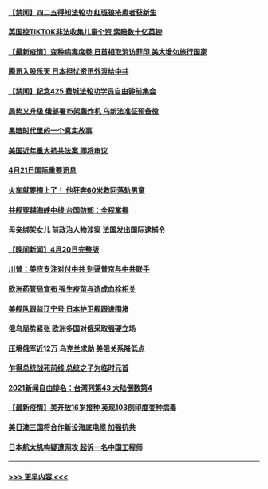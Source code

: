 #### [【禁闻】四二五得知法轮功 红斑狼疮患者获新生](../pages/prog202/a103101159.md?t=04220052) 
#### [英国控TIKTOK非法收集儿童个资 索赔数十亿英镑](../pages/prog202/a103101146.md?t=04220052) 
#### [【最新疫情】变种病毒席卷 日首相取消访菲印 美大增勿旅行国家](../pages/prog202/a103101144.md?t=04220052) 
#### [腾讯入股乐天 日本担忧资讯外泄给中共](../pages/prog202/a103101135.md?t=04220052) 
#### [【禁闻】纪念425 费城法轮功学员自由钟前集会](../pages/prog202/a103101108.md?t=04220052) 
#### [局势又升级 俄部署15架轰炸机 乌新法准征预备役](../pages/prog202/a103101029.md?t=04220052) 
#### [黑暗时代里的一个真实故事](../pages/prog202/a103100172.md?t=04220052) 
#### [美国近年重大抗共法案 即将审议](../pages/prog202/a103100911.md?t=04220052) 
#### [4月21日国际重要讯息](../pages/prog202/a103100892.md?t=04220052) 
#### [火车就要撞上了！ 他狂奔60米救回落轨男童](../pages/prog202/a103100806.md?t=04220052) 
#### [共舰穿越海峡中线 台国防部：全程掌握](../pages/prog202/a103100508.md?t=04220052) 
#### [母亲绑架女儿 前政治人物涉案 法国发出国际逮捕令](../pages/prog202/a103100696.md?t=04220052) 
#### [【晚间新闻】4月20日完整版](../pages/prog202/a103100681.md?t=04220052) 
#### [川普：美应专注对付中共 别逼普京与中共联手](../pages/prog202/a103100656.md?t=04220052) 
#### [欧洲药管局宣布 强生疫苗与造成血栓相关](../pages/prog202/a103100437.md?t=04220052) 
#### [美舰队跟监辽宁号 日本护卫舰跟进围堵](../pages/prog202/a103099742.md?t=04220052) 
#### [俄乌局势紧张 欧洲多国对俄采取强硬立场](../pages/prog202/a103100192.md?t=04220052) 
#### [压境俄军近12万 乌克兰求助 美俄关系降低点](../pages/prog202/a103100511.md?t=04220052) 
#### [乍得总统战死前线 总统之子为临时元首](../pages/prog202/a103100466.md?t=04220052) 
#### [2021新闻自由排名：台湾列第43 大陆倒数第4](../pages/prog202/a103100400.md?t=04220052) 
#### [【最新疫情】美开放16岁接种 英现103例印度变种病毒](../pages/prog202/a103100287.md?t=04220052) 
#### [美日澳三国将合作新设海底电缆 加强抗共](../pages/prog202/a103100285.md?t=04220052) 
#### [日本航太机构疑遭网攻  起诉一名中国工程师](../pages/prog202/a103100235.md?t=04220052) 

----
#### [ >>> 更早内容 <<< ](../indexes/prog202-earlier.md)
